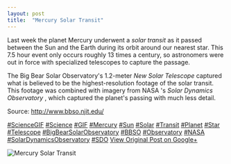 ```yaml
---
layout: post
title:  "Mercury Solar Transit"
---
```


Last week the planet Mercury underwent a _solar transit_ as it passed between the Sun and the Earth during its orbit around our nearest star. This 7.5 hour event only occurs roughly 13 times a century, so astronomers were out in force with specialized telescopes to capture the passage.  
  
The Big Bear Solar Observatory's 1.2-meter _New Solar Telescope_ captured what is believed to be the highest-resolution footage of the solar transit. This footage was combined with imagery from NASA 's _Solar Dynamics Observatory_ , which captured the planet's passing with much less detail.  
  
Source: <http://www.bbso.njit.edu/>  
  
[#ScienceGIF](https://plus.google.com/s/%23ScienceGIF/posts) [#Science](https://plus.google.com/s/%23Science/posts) [#GIF](https://plus.google.com/s/%23GIF/posts) [#Mercury](https://plus.google.com/s/%23Mercury/posts) [#Sun](https://plus.google.com/s/%23Sun/posts) [#Solar](https://plus.google.com/s/%23Solar/posts) [#Transit](https://plus.google.com/s/%23Transit/posts) [#Planet](https://plus.google.com/s/%23Planet/posts) [#Star](https://plus.google.com/s/%23Star/posts) [#Telescope](https://plus.google.com/s/%23Telescope/posts) [#BigBearSolarObservatory](https://plus.google.com/s/%23BigBearSolarObservatory/posts) [#BBSO](https://plus.google.com/s/%23BBSO/posts) [#Observatory](https://plus.google.com/s/%23Observatory/posts) [#NASA](https://plus.google.com/s/%23NASA/posts) [#SolarDynamicsObservatory](https://plus.google.com/s/%23SolarDynamicsObservatory/posts) [#SDO](https://plus.google.com/s/%23SDO/posts)
[View Original Post on Google+](https://plus.google.com/+ColinSullender/posts/XQeJPyzKsga)

![Mercury Solar Transit](/assets/img/2016-05-16-Mercury-Solar-Transit.gif)
